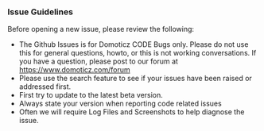 ### Issue Guidelines

Before opening a new issue, please review the following:
* The Github Issues is for Domoticz CODE Bugs only. Please do not use this for general questions, howto, or this is not working conversations. If you have a question, please post to our forum at https://www.domoticz.com/forum
* Please use the search feature to see if your issues have been raised or addressed first.
* First try to update to the latest beta version.
* Always state your version when reporting code related issues
* Often we will require Log Files and Screenshots to help diagnose the issue. 


